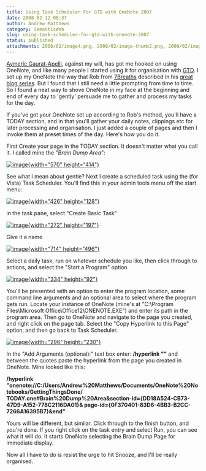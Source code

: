 ```yaml
---
title: Using Task Scheduler For GTD with OneNote 2007
date: 2008-02-12 08:37
author: Andrew Matthews
category: SemanticWeb
slug: using-task-scheduler-for-gtd-with-onenote-2007
status: published
attachments: 2008/02/image4.png, 2008/02/image-thumb2.png, 2008/02/image.png, 2008/02/image-thumb.png, 2008/02/image-thumb3.png, 2008/02/image5.png, 2008/02/image-thumb4.png, 2008/02/image1.png, 2008/02/image-thumb5.png, 2008/02/image2.png, 2008/02/image3.png, 2008/02/image-thumb1.png
---
```


[Aymeric Gaurat-Apelli](http://aymeric.gaurat.net/), against my will, has got me hooked on using OneNote, and like many people I started using it for organisation with [GTD](http://www.google.com.au/url?sa=t&ct=res&cd=1&url=http%3A%2F%2Fen.wikipedia.org%2Fwiki%2FGetting_Things_Done&ei=SMmwR-ngHqTIswKI0qnwCQ&usg=AFQjCNHi9227WDd1uvPMy9kZTRrMcKJIxA&sig2=k1UKesK9RZVMxE_zsdAEXA). I set up my OneNote the way that Rob from [7Breaths](http://www.blog.7breaths.co.uk) described in his [great blog series](http://www.blog.7breaths.co.uk/2007/04/gtd-with-onenote-set-up.html). But I found that I still need a little prompting from time to time. So I found a neat way to shove OneNote in my face at the beginning and end of every day to 'gently' persuade me to gather and process my tasks for the day.

If you've got your OneNote set up according to Rob's method, you'll have a TODAY section, and in that you'll gather your daily notes, clippings etc for later processing and organisation. I just added a couple of pages and then I invoke them at preset times of the day. Here's how you do it.

First Create your page in the TODAY section. It doesn't matter what you call it. I called mine the "*Brain Dump Area*":

[![image]({static}2008/02/image-thumb.png){width="570" height="414"}]({static}2008/02/image.png)

See what I mean about gentle? Next I create a scheduled task using the (for Vista) Task Scheduler. You'll find this in your admin tools menu off the start menu:

[![image]({static}2008/02/image-thumb1.png){width="426" height="128"}]({static}2008/02/image1.png)

in the task pane, select "Create Basic Task"

[![image]({static}2008/02/image-thumb2.png){width="272" height="197"}]({static}2008/02/image2.png)

Give it a name

[![image]({static}2008/02/image-thumb3.png){width="714" height="496"}]({static}2008/02/image3.png)

Select a daily task, run on whatever schedule you like, then click through to actions, and select the "Start a Program" option

[![image]({static}2008/02/image-thumb4.png){width="334" height="92"}]({static}2008/02/image4.png)

You'll be presented with an option to enter the program location, some command line arguments and an optional area to select where the program gets run. Locate your instance of OneNote (mine's at "C:\\Program Files\\Microsoft Office\\Office12\\ONENOTE.EXE") and enter its path in the program area. Then go to OneNote and navigate to the page you created, and right click on the page tab. Select the "Copy Hyperlink to this Page" option, and then go back to Task Scheduler.

[![image]({static}2008/02/image-thumb5.png){width="296" height="230"}]({static}2008/02/image5.png)

In the "Add Arguments (optional):" text box enter: **/hyperlink ""** and between the quotes paste the hyperlink from the page you created in OneNote. Mine looked like this:

**/hyperlink "onenote://C:/Users/Andrew%20Matthews/Documents/OneNote%20Notebooks/GettingThingsDone/
TODAY.one\#Brain%20Dump%20Area&section-id={DD18A524-CB73-47D9-A152-778C2116DA01}&
page-id={0F370401-83D6-4BB3-B2CC-7266A16395B7}&end"**

Yours will be different, but similar. Click through to the finish button, and you're done. If you right click on the task entry and select Run, you can see what it will do. It starts OneNote selecting the Brain Dump Page for immediate display.

Now all I have to do is resist the urge to hit Snooze, and I'll be really organised.
